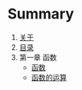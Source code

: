 # Summary

1. [关于](README.md)
2. [目录](SUMMARY.md)
3. 第一章  函数
   + [函数](01Functions.md)
   + [函数的运算](02OperationOnFunctions.md)